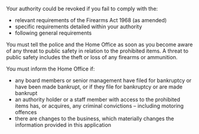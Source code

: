 Your authority could be revoked if you fail to comply with the:

* relevant requirements of the Firearms Act 1968 (as amended)
* specific requirements detailed within your authority
* following general requirements

You must tell the police and the Home Office as soon as you become aware of any threat to public safety in relation to the prohibited items. A threat to public safety includes the theft or loss of any firearms or ammunition.

You must inform the Home Office if:

* any board members or senior management have filed for bankruptcy or have been made bankrupt, or if they file for bankruptcy or are made bankrupt
* an authority holder or a staff member with access to the prohibited items has, or acquires, any criminal convictions – including motoring offences
* there are changes to the business, which materially changes the information provided in this application
